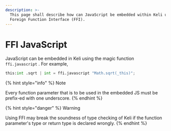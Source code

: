 ```yaml
---
description: >-
  This page shall describe how can JavaScript be embedded within Keli using
  Foreign Function Interface (FFI).
---
```


# FFI JavaScript

JavaScript can be embedded in Keli using the magic function `ffi.javascript` . For example,

```python
this:int .sqrt | int = ffi.javascript "Math.sqrt(_this)";
```

{% hint style="info" %}
Note

Every function parameter that is to be used in the embedded JS must be prefix-ed with one underscore.
{% endhint %}

{% hint style="danger" %}
Warning

Using FFI may break the soundness of type checking of Keli if the function parameter's type or return type is declared wrongly.
{% endhint %}

